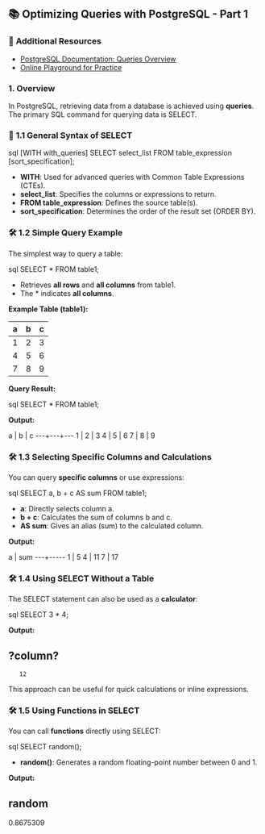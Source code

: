 ## 📚 **Optimizing Queries with PostgreSQL - Part 1**

### 🔗 **Additional Resources**

- [PostgreSQL Documentation: Queries Overview](https://www.postgresql.org/docs/current/queries-overview.html)  
- [Online Playground for Practice](https://pgplayground.com/)

### **1. Overview**

In PostgreSQL, retrieving data from a database is achieved using **queries**. The primary SQL command for querying data is SELECT.

### 📖 **1.1 General Syntax of SELECT**

sql
[WITH with_queries] SELECT select_list FROM table_expression [sort_specification];



- **WITH**: Used for advanced queries with Common Table Expressions (CTEs).  
- **select_list**: Specifies the columns or expressions to return.  
- **FROM table_expression**: Defines the source table(s).  
- **sort_specification**: Determines the order of the result set (ORDER BY).  


### 🛠️ **1.2 Simple Query Example**

The simplest way to query a table:

sql
SELECT * FROM table1;



- Retrieves **all rows** and **all columns** from table1.  
- The * indicates **all columns**.

**Example Table (table1):**

| a | b | c |
|---|---|---|
| 1 | 2 | 3 |
| 4 | 5 | 6 |
| 7 | 8 | 9 |

**Query Result:**

sql
SELECT * FROM table1;



**Output:**

a | b | c
---+---+---
 1 | 2 | 3
 4 | 5 | 6
 7 | 8 | 9




### 🛠️ **1.3 Selecting Specific Columns and Calculations**

You can query **specific columns** or use expressions:

sql
SELECT a, b + c AS sum FROM table1;



- **a**: Directly selects column a.  
- **b + c**: Calculates the sum of columns b and c.  
- **AS sum**: Gives an alias (sum) to the calculated column.

**Output:**

a | sum
---+-----
 1 | 5
 4 | 11
 7 | 17




### 🛠️ **1.4 Using SELECT Without a Table**

The SELECT statement can also be used as a **calculator**:

sql
SELECT 3 * 4;



**Output:**

?column?
----------
       12



This approach can be useful for quick calculations or inline expressions.


### 🛠️ **1.5 Using Functions in SELECT**

You can call **functions** directly using SELECT:

sql
SELECT random();



- **random()**: Generates a random floating-point number between 0 and 1.

**Output:**

random
---------------
 0.8675309
